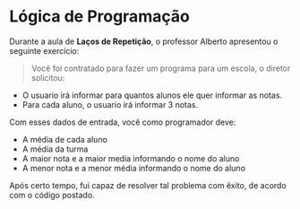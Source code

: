 # Lógica de Programação
Durante a aula de **Laços de Repetição**, o professor Alberto apresentou o seguinte exercício:

> Você foi contratado para fazer um programa para um escola, o diretor solicitou:
- O usuario irá informar para quantos alunos ele quer informar as notas.
- Para cada aluno, o usuario irá informar 3 notas.

Com esses dados de entrada, você como programador deve:
- A média de cada aluno
- A média da turma
- A maior nota e a maior media informando o nome do aluno 
- A menor nota e a menor média informando o nome do aluno

Após certo tempo, fui capaz de resolver tal problema com êxito, de acordo com o código postado.
